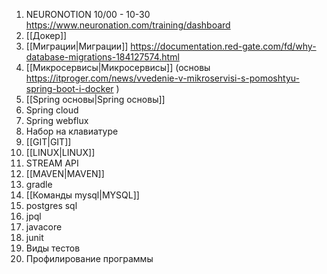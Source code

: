 1. NEURONOTION 10/00 - 10-30  https://www.neuronation.com/training/dashboard 
2. [[Докер]]
3. [[Миграции|Миграции]] https://documentation.red-gate.com/fd/why-database-migrations-184127574.html 
4. [[Микросервисы|Микросервисы]] (основы https://itproger.com/news/vvedenie-v-mikroservisi-s-pomoshtyu-spring-boot-i-docker )
5. [[Spring основы|Spring основы]]
6. Spring cloud 
7. Spring webflux
8. Набор на клавиатуре
9. [[GIT|GIT]]  
10. [[LINUX|LINUX]]
11. STREAM API
12. [[MAVEN|MAVEN]]
13. gradle
14. [[Команды mysql|MYSQL]]
15. postgres sql
16. jpql
17. javacore
18. junit
19. Виды тестов
20.  Профилирование программы


